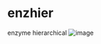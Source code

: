 # enzhier
enzyme hierarchical 
![image](https://github.com/user-attachments/assets/2fc199a2-4c74-426d-851d-6fa83e767506)
